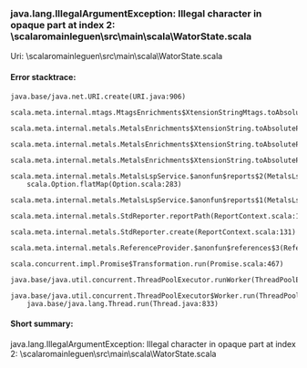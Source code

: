 ### java.lang.IllegalArgumentException: Illegal character in opaque part at index 2: <WORKSPACE>\scalaromainleguen\src\main\scala\WatorState.scala

Uri: <WORKSPACE>\scalaromainleguen\src\main\scala\WatorState.scala


#### Error stacktrace:

```
java.base/java.net.URI.create(URI.java:906)
	scala.meta.internal.mtags.MtagsEnrichments$XtensionStringMtags.toAbsolutePath(MtagsEnrichments.scala:187)
	scala.meta.internal.metals.MetalsEnrichments$XtensionString.toAbsolutePath(MetalsEnrichments.scala:756)
	scala.meta.internal.metals.MetalsEnrichments$XtensionString.toAbsolutePath(MetalsEnrichments.scala:753)
	scala.meta.internal.metals.MetalsEnrichments$XtensionString.toAbsolutePathSafe(MetalsEnrichments.scala:739)
	scala.meta.internal.metals.MetalsLspService.$anonfun$reports$2(MetalsLspService.scala:164)
	scala.Option.flatMap(Option.scala:283)
	scala.meta.internal.metals.MetalsLspService.$anonfun$reports$1(MetalsLspService.scala:162)
	scala.meta.internal.metals.StdReporter.reportPath(ReportContext.scala:163)
	scala.meta.internal.metals.StdReporter.create(ReportContext.scala:131)
	scala.meta.internal.metals.ReferenceProvider.$anonfun$references$3(ReferenceProvider.scala:196)
	scala.concurrent.impl.Promise$Transformation.run(Promise.scala:467)
	java.base/java.util.concurrent.ThreadPoolExecutor.runWorker(ThreadPoolExecutor.java:1136)
	java.base/java.util.concurrent.ThreadPoolExecutor$Worker.run(ThreadPoolExecutor.java:635)
	java.base/java.lang.Thread.run(Thread.java:833)
```
#### Short summary: 

java.lang.IllegalArgumentException: Illegal character in opaque part at index 2: <WORKSPACE>\scalaromainleguen\src\main\scala\WatorState.scala